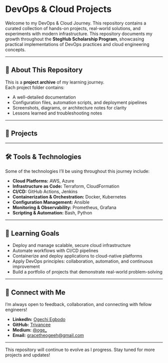 # DevOps & Cloud Projects

Welcome to my DevOps & Cloud Journey. This repository contains a curated collection of hands-on projects, real-world solutions, and experiments with modern infrastructure. This repository documents my growth throughout the **StegHub Scholarship Program**, showcasing practical implementations of DevOps practices and cloud engineering concepts.  

---

## 📌 About This Repository
This is a **project archive** of my learning journey.  
Each project folder contains:
- A well-detailed documentation
- Configuration files, automation scripts, and deployment pipelines  
- Screenshots, diagrams, or architecture notes for clarity  
- Lessons learned and troubleshooting notes  

---

## 📂 Projects

---

## 🛠️ Tools & Technologies
Some of the technologies I’ll be using throughout this journey include:

- **Cloud Platforms:** AWS, Azure  
- **Infrastructure as Code:** Terraform, CloudFormation  
- **CI/CD:** GitHub Actions, Jenkins  
- **Containerization & Orchestration:** Docker, Kubernetes  
- **Configuration Management:** Ansible  
- **Monitoring & Observability:** Prometheus, Grafana  
- **Scripting & Automation:** Bash, Python  

---

## 🎯 Learning Goals
- Deploy and manage scalable, secure cloud infrastructure  
- Automate workflows with CI/CD pipelines  
- Containerize and deploy applications to cloud-native platforms  
- Apply DevOps principles: collaboration, automation, and continuous improvement  
- Build a portfolio of projects that demonstrate real-world problem-solving  

---

## 🤝 Connect with Me
I’m always open to feedback, collaboration, and connecting with fellow engineers!  

- **LinkedIn:** [Ogechi Egbodo](https://www.linkedin.com/in/ogechiegbodo/)  
- **GitHub:** [Trivancee](https://github.com/Trivancee)  
- **Medium:** [@oge_](https://medium.com/@oge_)  
- **Email:** [gracetheogeeh@gmail.com](mailto:gracetheogeeh@gmail.com) 

---

This repository will continue to evolve as I progress. Stay tuned for more projects and updates!
